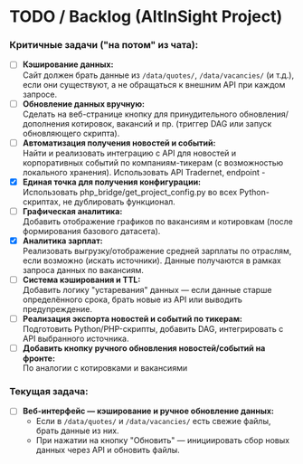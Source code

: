 # TODO / Backlog (AltInSight Project)

### Критичные задачи ("на потом" из чата):

- [ ] **Кэширование данных:**  
  Сайт должен брать данные из `/data/quotes/`, `/data/vacancies/` (и т.д.), если они существуют, а не обращаться к внешним API при каждом запросе.
- [ ] **Обновление данных вручную:**  
  Сделать на веб-странице кнопку для принудительного обновления/дополнения котировок, вакансий и пр. (триггер DAG или запуск обновляющего скрипта).
- [ ] **Автоматизация получения новостей и событий:**  
  Найти и реализовать интеграцию с API для новостей и корпоративных событий по компаниям-тикерам (с возможностью локального хранения).
  Использовать API Tradernet, endpoint - 
- [x] **Единая точка для получения конфигурации:**  
  Использовать php_bridge/get_project_config.py во всех Python-скриптах, не дублировать функционал.
- [ ] **Графическая аналитика:**  
  Добавить отображение графиков по вакансиям и котировкам (после формирования базового датасета).
- [x] **Аналитика зарплат:**  
  Реализовать выгрузку/отображение средней зарплаты по отраслям, если возможно (искать источники).
  Данные получаются в рамках запроса данных по вакансиям.
- [ ] **Система кэширования и TTL:**  
  Добавить логику "устаревания" данных — если данные старше определённого срока, брать новые из API или выводить предупреждение.
- [ ] **Реализация экспорта новостей и событий по тикерам:**  
  Подготовить Python/PHP-скрипты, добавить DAG, интегрировать с API выбранного источника.
- [ ] **Добавить кнопку ручного обновления новостей/событий на фронте:**  
  По аналогии с котировками и вакансиями

### Текущая задача:

- [ ] **Веб-интерфейс — кэширование и ручное обновление данных:**  
  - Если в `/data/quotes/` и `/data/vacancies/` есть свежие файлы, брать данные из них.
  - При нажатии на кнопку "Обновить" — инициировать сбор новых данных через API и обновить файлы.

